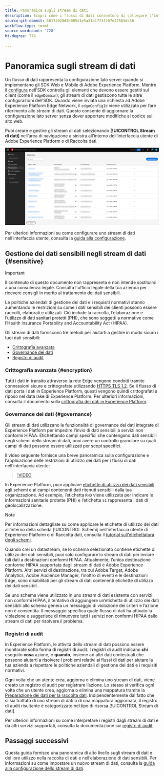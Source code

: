 ```yaml
---
title: Panoramica sugli stream di dati
description: Scopri come i flussi di dati consentono di collegare l’integrazione lato client dell’SDK Experienci Platform con prodotti Adobe e destinazioni di terze parti.
source-git-commit: 68174928d3b005d1e5a31b17f3f287e475b5dc86
workflow-type: tm+mt
source-wordcount: '728'
ht-degree: 77%

---
```



# Panoramica sugli stream di dati

Un flusso di dati rappresenta la configurazione lato server quando si implementano gli SDK Web e Mobile di Adobe Experience Platform. Mentre il [configura](../edge/fundamentals/configuring-the-sdk.md) nell&#39;SDK controlla gli elementi che devono essere gestiti sul client (come il `edgeDomain`), gli stream di dati gestiscono tutte le altre configurazioni dell’SDK. Quando viene inviata una richiesta ad Adobe Experience Platform Edge Network, il `edgeConfigId` viene utilizzato per fare riferimento allo stream di dati. Questo consente di aggiornare la configurazione lato server senza dover apportare modifiche al codice sul sito web.

Puoi creare e gestire gli stream di dati selezionando **[!UICONTROL Stream di dati]** nell’area di navigazione a sinistra all’interno dell’interfaccia utente di Adobe Experience Platform o di Raccolta dati.

![Scheda stream di dati nell’interfaccia utente](assets/overview/datastreams-tab.png)

Per ulteriori informazioni su come configurare uno stream di dati nell’interfaccia utente, consulta la [guida alla configurazione](./configure.md).

## Gestione dei dati sensibili negli stream di dati {#sensitive}

>[!IMPORTANT]
>
>Il contenuto di questo documento non rappresenta e non intende sostituirsi a una consulenza legale. Consulta l&#39;ufficio legale della tua azienda per ricevere consigli in merito al trattamento dei dati sensibili.

Le politiche aziendali di gestione dei dati e i requisiti normativi stanno aumentando le restrizioni su come i dati sensibili dei clienti possono essere raccolti, elaborati e utilizzati. Ciò include la raccolta, l’elaborazione e l’utilizzo di dati sanitari protetti (PHI), che sono soggetti a normative come l’Health Insurance Portability and Accountability Act (HIPAA).

Gli stream di dati forniscono tre metodi per aiutarti a gestire in modo sicuro i tuoi dati sensibili:

* [Crittografia avanzata](#encryption)
* [Governance dei dati](#governance)
* [Registri di audit](#audit-logs)

### Crittografia avanzata {#encryption}

Tutti i dati in transito attraverso la rete Edge vengono condotti tramite connessioni sicure e crittografate utilizzando [HTTPS TLS 1.2](https://datatracker.ietf.org/doc/html/rfc5246). Se il flusso di dati porta i dati in Experience Platform, questi vengono quindi crittografati a riposo nel data lake di Experience Platform. Per ulteriori informazioni, consulta il documento sulla [crittografia dei dati in Experience Platform](../landing/governance-privacy-security/encryption.md).

### Governance dei dati {#governance}

Gli stream di dati utilizzano le funzionalità di governance dei dati integrate di Experience Platform per impedire l’invio di dati sensibili a servizi non conformi HIPAA. Etichettando campi specifici che contengono dati sensibili negli schemi dello stream di dati, puoi avere un controllo granulare su quali campi di dati possono essere utilizzati per scopi specifici.

Il video seguente fornisce una breve panoramica sulla configurazione e l’applicazione delle restrizioni di utilizzo dei dati per i flussi di dati nell’interfaccia utente:

>[!VIDEO](https://video.tv.adobe.com/v/3409588/?quality=12&learn=on&speedcontrol=on)

In Experience Platform, puoi applicare [etichette di utilizzo dei dati sensibili](../data-governance/labels/reference.md#sensitive) agli schemi e ai campi contenenti dati ritenuti sensibili dalla tua organizzazione. Ad esempio, l’etichetta `RHD` viene utilizzata per indicare le informazioni sanitarie protette (PHI) e l’etichetta `S1` rappresenta i dati di geolocalizzazione.

>[!NOTE]
>
>Per informazioni dettagliate su come applicare le etichette di utilizzo dei dati all’interno della scheda [!UICONTROL Schemi] nell’interfaccia utente di Experience Platform o di Raccolta dati, consulta il [tutorial sull’etichettatura degli schemi](../xdm/tutorials/labels.md).

Quando crei un datastream, se lo schema selezionato contiene etichette di utilizzo dei dati sensibili, puoi solo configurare lo stream di dati per inviare tali dati a destinazioni conformi HIPAA. Attualmente, l’unica destinazione conforme HIPAA supportata dagli stream di dati è Adobe Experience Platform. Altri servizi di destinazione, tra cui Adobe Target, Adobe Analytics, Adobe Audience Manager, l’inoltro di eventi e le destinazioni Edge, sono disabilitati per gli stream di dati contenenti etichette di utilizzo dei dati sensibili.

Se uno schema viene utilizzato in uno stream di dati esistente con servizi non conformi HIPAA, il tentativo di aggiungere un’etichetta di utilizzo dei dati sensibili allo schema genera un messaggio di violazione dei criteri e l’azione non è consentita. Il messaggio specifica quale flusso di dati ha attivato la violazione e suggerisce di rimuovere tutti i servizi non conformi HIPAA dallo stream di dati per risolvere il problema.

### Registri di audit

In Experience Platform, le attività dello stream di dati possono essere monitorate sotto forma di registri di audit. I registri di audit indicano **chi** eseguito **cosa** azione, e **quando**, insieme ad altri dati contestuali che possono aiutarti a risolvere i problemi relativi ai flussi di dati per aiutare la tua azienda a rispettare le politiche aziendali di gestione dei dati e i requisiti normativi.

Ogni volta che un utente crea, aggiorna o elimina uno stream di dati, viene creato un registro di audit per registrare l’azione. Lo stesso si verifica ogni volta che un utente crea, aggiorna o elimina una mappatura tramite la [Preparazione dei dati per la raccolta dati](./data-prep.md). Indipendentemente dal fatto che si sia trattato di uno stream di dati o di una mappatura aggiornata, il registro di audit risultante è categorizzato nel tipo di risorsa [!UICONTROL Stream di dati].

Per ulteriori informazioni su come interpretare i registri dagli stream di dati e da altri servizi supportati, consulta la documentazione sui [registri di audit](../landing/governance-privacy-security/audit-logs/overview.md).

## Passaggi successivi

Questa guida fornisce una panoramica di alto livello sugli stream di dati e del loro utilizzo nella raccolta di dati e nell’elaborazione di dati sensibili. Per informazioni su come impostare un nuovo stream di dati, consulta la [guida alla configurazione dello stream di dati](./configure.md).
